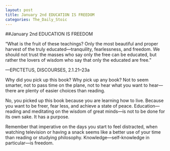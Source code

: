 ```yaml
---
layout: post
title: January 2nd EDUCATION IS FREEDOM
categories: The_Daily_Stoic
---
```

##January 2nd EDUCATION IS FREEDOM

“What is the fruit of these teachings? Only the most beautiful and proper harvest of the truly educated—tranquility, fearlessness, and freedom. We should not trust the masses who say only the free can be educated, but rather the lovers of wisdom who say that only the educated are free.”

—EPICTETUS, DISCOURSES, 2.1.21–23a

Why did you pick up this book? Why pick up any book? Not to seem smarter, not to pass time on the plane, not to hear what you want to hear—there are plenty of easier choices than reading.

No, you picked up this book because you are learning how to live. Because you want to be freer, fear less, and achieve a state of peace. Education—reading and meditating on the wisdom of great minds—is not to be done for its own sake. It has a purpose.

Remember that imperative on the days you start to feel distracted, when watching television or having a snack seems like a better use of your time than reading or studying philosophy. Knowledge—self-knowledge in particular—is freedom.

